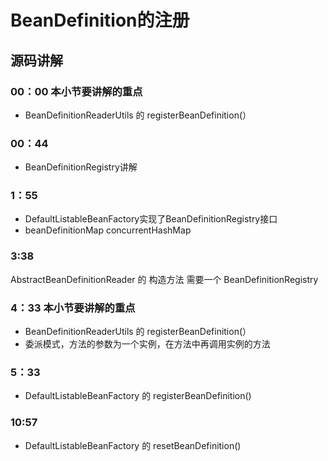 # BeanDefinition的注册
## 源码讲解
### 00：00 本小节要讲解的重点
* BeanDefinitionReaderUtils 的 registerBeanDefinition(）

### 00：44 
* BeanDefinitionRegistry讲解

### 1：55 
* DefaultListableBeanFactory实现了BeanDefinitionRegistry接口
* <String DeanDefinition> beanDefinitionMap concurrentHashMap

### 3:38
AbstractBeanDefinitionReader 的 构造方法 需要一个 BeanDefinitionRegistry

### 4：33 本小节要讲解的重点
* BeanDefinitionReaderUtils 的 registerBeanDefinition(）
* 委派模式，方法的参数为一个实例，在方法中再调用实例的方法

### 5：33 
* DefaultListableBeanFactory 的 registerBeanDefinition()

### 10:57
* DefaultListableBeanFactory 的 resetBeanDefinition()